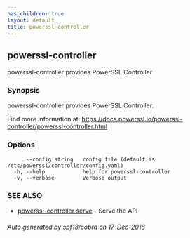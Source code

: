 ```yaml
---
has_children: true
layout: default
title: powerssl-controller
---
```

## powerssl-controller

powerssl-controller provides PowerSSL Controller

### Synopsis

powerssl-controller provides PowerSSL Controller.

Find more information at: https://docs.powerssl.io/powerssl-controller/powerssl-controller.html

### Options

```
      --config string   config file (default is /etc/powerssl/controller/config.yaml)
  -h, --help            help for powerssl-controller
  -v, --verbose         Verbose output
```

### SEE ALSO

* [powerssl-controller serve](powerssl-controller_serve.md)	 - Serve the API

###### Auto generated by spf13/cobra on 17-Dec-2018

